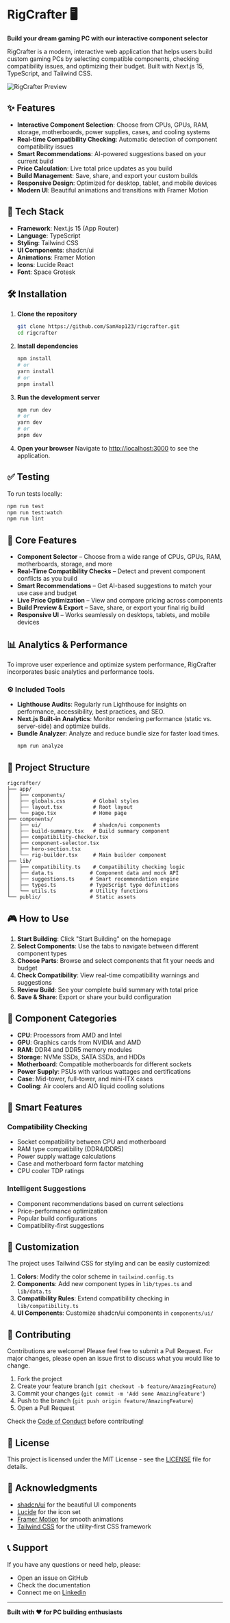 # RigCrafter 🖥️

**Build your dream gaming PC with our interactive component selector**

RigCrafter is a modern, interactive web application that helps users build custom gaming PCs by selecting compatible components, checking compatibility issues, and optimizing their budget. Built with Next.js 15, TypeScript, and Tailwind CSS.

![RigCrafter Preview](./public/rigcraft.png)

## ✨ Features

- **Interactive Component Selection**: Choose from CPUs, GPUs, RAM, storage, motherboards, power supplies, cases, and cooling systems
- **Real-time Compatibility Checking**: Automatic detection of component compatibility issues
- **Smart Recommendations**: AI-powered suggestions based on your current build
- **Price Calculation**: Live total price updates as you build
- **Build Management**: Save, share, and export your custom builds
- **Responsive Design**: Optimized for desktop, tablet, and mobile devices
- **Modern UI**: Beautiful animations and transitions with Framer Motion

## 🚀 Tech Stack

- **Framework**: Next.js 15 (App Router)
- **Language**: TypeScript
- **Styling**: Tailwind CSS
- **UI Components**: shadcn/ui
- **Animations**: Framer Motion
- **Icons**: Lucide React
- **Font**: Space Grotesk

## 🛠️ Installation

1. **Clone the repository**
   ```bash
   git clone https://github.com/SamXop123/rigcrafter.git
   cd rigcrafter
   ```

2. **Install dependencies**
   ```bash
   npm install
   # or
   yarn install
   # or
   pnpm install
   ```

3. **Run the development server**
   ```bash
   npm run dev
   # or
   yarn dev
   # or
   pnpm dev
   ```

4. **Open your browser**
   Navigate to [http://localhost:3000](http://localhost:3000) to see the application.


## ✅ Testing

To run tests locally:

```bash
npm run test
npm run test:watch
npm run lint
```

## 🧩 Core Features

- **Component Selector** – Choose from a wide range of CPUs, GPUs, RAM, motherboards, storage, and more
- **Real-Time Compatibility Checks** – Detect and prevent component conflicts as you build
- **Smart Recommendations** – Get AI-based suggestions to match your use case and budget
- **Live Price Optimization** – View and compare pricing across components
- **Build Preview & Export** – Save, share, or export your final rig build
- **Responsive UI** – Works seamlessly on desktops, tablets, and mobile devices

## 📊 Analytics & Performance

To improve user experience and optimize system performance, RigCrafter incorporates basic analytics and performance tools.

### ⚙️ Included Tools

- **Lighthouse Audits**: Regularly run Lighthouse for insights on performance, accessibility, best practices, and SEO.
- **Next.js Built-in Analytics**: Monitor rendering performance (static vs. server-side) and optimize builds.
- **Bundle Analyzer**: Analyze and reduce bundle size for faster load times.
  ```bash
  npm run analyze


## 📁 Project Structure

```
rigcrafter/
├── app/
│   ├── components/         
│   ├── globals.css         # Global styles
│   ├── layout.tsx          # Root layout
│   └── page.tsx            # Home page
├── components/
│   ├── ui/                 # shadcn/ui components
│   ├── build-summary.tsx   # Build summary component
│   ├── compatibility-checker.tsx
│   ├── component-selector.tsx
│   ├── hero-section.tsx
│   └── rig-builder.tsx     # Main builder component
├── lib/
│   ├── compatibility.ts    # Compatibility checking logic
│   ├── data.ts            # Component data and mock API
│   ├── suggestions.ts     # Smart recommendation engine
│   ├── types.ts           # TypeScript type definitions
│   └── utils.ts           # Utility functions
└── public/                # Static assets
```

## 🎮 How to Use

1. **Start Building**: Click "Start Building" on the homepage
2. **Select Components**: Use the tabs to navigate between different component types
3. **Choose Parts**: Browse and select components that fit your needs and budget
4. **Check Compatibility**: View real-time compatibility warnings and suggestions
5. **Review Build**: See your complete build summary with total price
6. **Save & Share**: Export or share your build configuration

## 🔧 Component Categories

- **CPU**: Processors from AMD and Intel
- **GPU**: Graphics cards from NVIDIA and AMD
- **RAM**: DDR4 and DDR5 memory modules
- **Storage**: NVMe SSDs, SATA SSDs, and HDDs
- **Motherboard**: Compatible motherboards for different sockets
- **Power Supply**: PSUs with various wattages and certifications
- **Case**: Mid-tower, full-tower, and mini-ITX cases
- **Cooling**: Air coolers and AIO liquid cooling solutions

## 🤖 Smart Features

### Compatibility Checking
- Socket compatibility between CPU and motherboard
- RAM type compatibility (DDR4/DDR5)
- Power supply wattage calculations
- Case and motherboard form factor matching
- CPU cooler TDP ratings

### Intelligent Suggestions
- Component recommendations based on current selections
- Price-performance optimization
- Popular build configurations
- Compatibility-first suggestions

## 🎨 Customization

The project uses Tailwind CSS for styling and can be easily customized:

1. **Colors**: Modify the color scheme in `tailwind.config.ts`
2. **Components**: Add new component types in `lib/types.ts` and `lib/data.ts`
3. **Compatibility Rules**: Extend compatibility checking in `lib/compatibility.ts`
4. **UI Components**: Customize shadcn/ui components in `components/ui/`

<!--
## 📊 Component Data

The application includes mock data for:
- 5+ CPUs from AMD and Intel
- 5+ GPUs from NVIDIA and AMD  
- 5+ RAM modules (DDR4/DDR5)
- 5+ Storage options (NVMe/SATA/HDD)
- 5+ Motherboards (various chipsets)
- 5+ Power supplies (different wattages)
- 5+ Cases (various form factors)
- 5+ Cooling solutions (air/liquid)
-->

## 🤝 Contributing

Contributions are welcome! Please feel free to submit a Pull Request. For major changes, please open an issue first to discuss what you would like to change.

1. Fork the project
2. Create your feature branch (`git checkout -b feature/AmazingFeature`)
3. Commit your changes (`git commit -m 'Add some AmazingFeature'`)
4. Push to the branch (`git push origin feature/AmazingFeature`)
5. Open a Pull Request

Check the [Code of Conduct](CODE_OF_CONDUCT.md) before contributing!

## 📝 License

This project is licensed under the MIT License - see the [LICENSE](LICENSE) file for details.

## 🙏 Acknowledgments

- [shadcn/ui](https://ui.shadcn.com/) for the beautiful UI components
- [Lucide](https://lucide.dev/) for the icon set
- [Framer Motion](https://www.framer.com/motion/) for smooth animations
- [Tailwind CSS](https://tailwindcss.com/) for the utility-first CSS framework

## 📞 Support

If you have any questions or need help, please:
- Open an issue on GitHub
- Check the documentation
- Connect me on [Linkedin](https://www.linkedin.com/in/sameer-prajapati-vit)

---

**Built with ❤️ for PC building enthusiasts**

